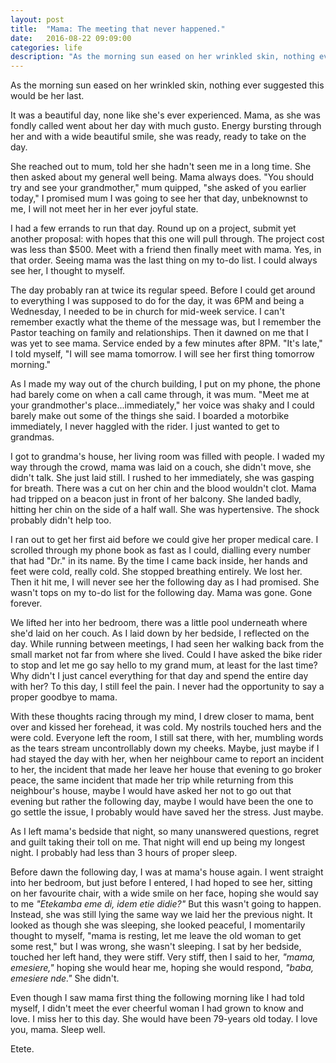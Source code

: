 ```yaml
---
layout: post
title:  "Mama: The meeting that never happened."
date:   2016-08-22 09:09:00
categories: life
description: "As the morning sun eased on her wrinkled skin, nothing ever suggested this would be her last. "
---
```

As the morning sun eased on her wrinkled skin, nothing ever suggested this would be her last. 

It was a beautiful day, none like she's ever experienced. Mama, as she was fondly called went about her day with much gusto. Energy bursting through her and with a wide beautiful smile, she was ready,  ready to take on the day.

She reached out to mum, told her she hadn't seen me in a long time. She then asked about my general well being. Mama always does. "You should try and see your grandmother," mum quipped, "she asked of you earlier today," I promised mum I was going to see her that day, unbeknownst to me, I will not meet her in her ever joyful state. 

I had a few errands to run that day. Round up on a project, submit yet another proposal: with hopes that this one will pull through. The project cost was less than $500. Meet with a friend then finally meet with mama. Yes, in that order. Seeing mama was the last thing on my to-do list. I could always see her, I thought to myself. 

The day probably ran at twice its regular speed. Before I could get around to everything I was supposed to do for the day, it was 6PM and being a Wednesday, I needed to be in church for mid-week service. I can't remember exactly what the theme of the message was, but I remember the Pastor teaching on family and relationships. Then it dawned on me that I was yet to see mama. Service ended by a few minutes after 8PM. "It's late," I told myself, "I will see mama tomorrow. I will see her first thing tomorrow morning." 

As I made my way out of the church building, I put on my phone, the phone had barely come on when a call came through, it was mum. "Meet me at your grandmother's place...immediately," her voice was shaky and I could barely make out some of the things she said. I boarded a motorbike immediately, I never haggled with the rider. I just wanted to get to grandmas.

I got to grandma's house, her living room was filled with people. I waded my way through the crowd, mama was laid on a couch, she didn't move, she didn't talk. She just laid still. I rushed to her immediately, she was gasping for breath. There was a cut on her chin and the blood wouldn't clot. Mama had tripped on a beacon just in front of her balcony. She landed badly, hitting her chin on the side of a half wall. She was hypertensive. The shock probably didn't help too. 

I ran out to get her first aid before we could give her proper medical care. I scrolled through my phone book as fast as I could, dialling every number that had "Dr." in its name. By the time I came back inside, her hands and feet were cold, really cold. She stopped breathing entirely. We lost her. Then it hit me, I will never see her the following day as I had promised. She wasn't tops on my to-do list for the following day. Mama was gone. Gone forever. 

We lifted her into her bedroom, there was a little pool underneath where she'd laid on her couch. As I laid down by her bedside, I reflected on the day. While running between meetings, I had seen her walking back from the small market not far from where she lived. Could I have asked the bike rider to stop and let me go say hello to my grand mum, at least for the last time? Why didn't I just cancel everything for that day and spend the entire day with her? To this day, I still feel the pain. I never had the opportunity to say a proper goodbye to mama. 

With these thoughts racing through my mind, I drew closer to mama, bent over and kissed her forehead, it was cold. My nostrils touched hers and the were cold. Everyone left the room, I still sat there, with her, mumbling words as the tears stream uncontrollably down my cheeks. Maybe, just maybe if I had stayed the day with her, when her neighbour came to report an incident to her, the incident that made her leave her house that evening to go broker peace, the same incident that made her trip while returning from this neighbour's house, maybe I would have asked her not to go out that evening but rather the following day, maybe I would have been the one to go settle the issue, I probably would have saved her the stress. Just maybe. 

As I left mama's bedside that night, so many unanswered questions, regret and guilt taking their toll on me. That night will end up being my longest night. I probably had less than 3 hours of proper sleep. 

Before dawn the following day, I was at mama's house again. I went straight into her bedroom, but just before I entered, I had hoped to see her, sitting on her favourite chair, with a wide smile on her face, hoping she would say to me <em>"Etekamba eme di, idem etie didie?"</em> But this wasn't going to happen. Instead, she was still lying the same way we laid her the previous night. It looked as though she was sleeping, she looked peaceful, I momentarily thought to myself, "mama is resting, let me leave the old woman to get some rest," but I was wrong, she wasn't sleeping. I sat by her bedside, touched her left hand, they were stiff. Very stiff, then I said to her, <em>"mama, emesiere,"</em> hoping she would hear me, hoping she would respond, <em>"baba, emesiere nde."</em> She didn't.

Even though I saw mama first thing the following morning like I had told myself, I didn't meet the ever cheerful woman I had grown to know and love. I miss her to this day. She would have been 79-years old today. I love you, mama. Sleep well. 

Etete.